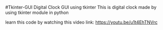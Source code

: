 #Tkinter-GUI
Digital Clock GUI using tkinter 
This is digital clock made by using tkinter module in python 

learn this code by watching this video link: https://youtu.be/u1t4EhTNVrc
